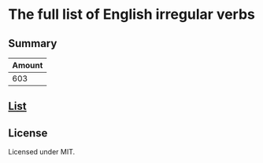 # The full list of English irregular verbs


## Summary

|Amount|
|------|
|603|

## [List](./src/verbs.json)
## License

Licensed under MIT.